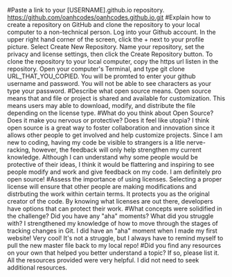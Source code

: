#Paste a link to your [USERNAME].github.io repository.
https://github.com/oanhcodes/oanhcodes.github.io.git
#Explain how to create a repository on GitHub and clone the repository to your local computer to a non-technical person.
Log into your Github account. In the upper right hand corner of the screen, click the + next to your profile picture. Select Create New Repository. Name your repository, set the privacy and license settings, then click the Create Repository button. To clone the repository to your local computer, copy the https url listen in the repository. Open your computer's Terminal, and type git clone URL_THAT_YOU_COPIED. You will be promted to enter your github username and password. You will not be able to see characters as your type your password.
#Describe what open source means.
Open source means that and file or project is shared and available for customization. This means users may able to download, modify, and distribute the file depending on the license type.
#What do you think about Open Source? Does it make you nervous or protective? Does it feel like utopia?
I think open source is a great way to foster collaboration and innovation since it allows other people to get involved and help customize projects. Since I am new to coding, having my code be visible to strangers is a litle nerve-racking, however, the feedback will only help strengthen my current knowledge. Although I can understand why some people would be protective of their ideas, I think it would be flattering and inspiring to see people modify and work and give feedback on my code. I am definitely pro open source! 
#Assess the importance of using licenses.
Selecting a proper license will ensure that other people are making modifications and distrbuting the work within certain terms. It protects you as the original creator of the code. By knowing what licenses are out there, developers have options that can protect their work.
#What concepts were solidified in the challenge? Did you have any "aha" moments? What did you struggle with?
I strengthened my knowledge of how to move through the stages of tracking changes in Git. I did have an "aha" moment when I made my first website! Very cool! It's not a struggle, but I always have to remind myself to pull the new master file back to my local repo!
#Did you find any resources on your own that helped you better understand a topic? If so, please list it.
All the resources provided were very helpful. I did not need to seek additional resources.
